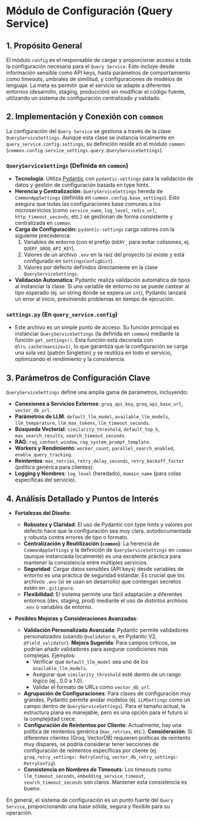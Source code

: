 # Módulo de Configuración (Query Service)

## 1. Propósito General

El módulo `config` es el responsable de cargar y proporcionar acceso a toda la configuración necesaria para el `Query Service`. Esto incluye desde información sensible como API keys, hasta parámetros de comportamiento como timeouts, umbrales de similitud, y configuraciones de modelos de lenguaje. La meta es permitir que el servicio se adapte a diferentes entornos (desarrollo, staging, producción) sin modificar el código fuente, utilizando un sistema de configuración centralizado y validado.

## 2. Implementación y Conexión con `common`

La configuración del `Query Service` se gestiona a través de la clase `QueryServiceSettings`. Aunque esta clase se instancia localmente en `query_service.config.settings`, su definición reside en el módulo `common` (`common.config.service_settings.query.QueryServiceSettings`).

### `QueryServiceSettings` (Definida en `common`)

-   **Tecnología**: Utiliza [Pydantic](https://docs.pydantic.dev/) con `pydantic-settings` para la validación de datos y gestión de configuración basada en type hints.
-   **Herencia y Centralización**: `QueryServiceSettings` hereda de `CommonAppSettings` (definida en `common.config.base_settings`). Esto asegura que todas las configuraciones base comunes a los microservicios (como `service_name`, `log_level`, `redis_url`, `http_timeout_seconds`, etc.) se gestionan de forma consistente y centralizada en `common`.
-   **Carga de Configuración**: `pydantic-settings` carga valores con la siguiente precedencia:
    1.  Variables de entorno (con el prefijo `QUERY_` para evitar colisiones, ej. `QUERY_GROQ_API_KEY`).
    2.  Valores de un archivo `.env` en la raíz del proyecto (si existe y está configurado en `SettingsConfigDict`).
    3.  Valores por defecto definidos directamente en la clase `QueryServiceSettings`.
-   **Validación Automática**: Pydantic realiza validación automática de tipos al instanciar la clase. Si una variable de entorno no se puede castear al tipo esperado (ej. un string donde se espera un `int`), Pydantic lanzará un error al inicio, previniendo problemas en tiempo de ejecución.

### `settings.py` (En `query_service.config`)

-   Este archivo es un simple punto de acceso. Su función principal es instanciar `QueryServiceSettings` (la definida en `common`) mediante la función `get_settings()`. Esta función está decorada con `@lru_cache(maxsize=1)`, lo que garantiza que la configuración se carga una sola vez (patrón Singleton) y se reutiliza en todo el servicio, optimizando el rendimiento y la consistencia.

## 3. Parámetros de Configuración Clave

`QueryServiceSettings` define una amplia gama de parámetros, incluyendo:

-   **Conexiones a Servicios Externos**: `groq_api_key`, `groq_api_base_url`, `vector_db_url`.
-   **Parámetros de LLM**: `default_llm_model`, `available_llm_models`, `llm_temperature`, `llm_max_tokens`, `llm_timeout_seconds`.
-   **Búsqueda Vectorial**: `similarity_threshold`, `default_top_k`, `max_search_results`, `search_timeout_seconds`.
-   **RAG**: `rag_context_window`, `rag_system_prompt_template`.
-   **Workers y Rendimiento**: `worker_count`, `parallel_search_enabled`, `enable_query_tracking`.
-   **Reintentos**: `max_retries`, `retry_delay_seconds`, `retry_backoff_factor` (política genérica para clientes).
-   **Logging y Nombres**: `log_level` (heredado), `domain_name` (para colas específicas del servicio).

## 4. Análisis Detallado y Puntos de Interés

-   **Fortalezas del Diseño**:
    -   **Robustez y Claridad**: El uso de Pydantic con type hints y valores por defecto hace que la configuración sea muy clara, autodocumentada y robusta contra errores de tipo o formato.
    -   **Centralización y Reutilización (`common`)**: La herencia de `CommonAppSettings` y la definición de `QueryServiceSettings` en `common` (aunque instanciada localmente) es una excelente práctica para mantener la consistencia entre múltiples servicios.
    -   **Seguridad**: Cargar datos sensibles (API keys) desde variables de entorno es una práctica de seguridad estándar. Es crucial que los archivos `.env` (si se usan en desarrollo) que contengan secretos estén en `.gitignore`.
    -   **Flexibilidad**: El sistema permite una fácil adaptación a diferentes entornos (dev, staging, prod) mediante el uso de distintos archivos `.env` o variables de entorno.

-   **Posibles Mejoras y Consideraciones Avanzadas**:
    -   **Validación Personalizada Avanzada**: Pydantic permite validadores personalizados (usando `@validator` o, en Pydantic V2, `@field_validator`). **Mejora Sugerida**: Para campos críticos, se podrían añadir validadores para asegurar condiciones más complejas. Ejemplos:
        -   Verificar que `default_llm_model` sea uno de los `available_llm_models`.
        -   Asegurar que `similarity_threshold` esté dentro de un rango lógico (ej., 0.0 a 1.0).
        -   Validar el formato de URLs como `vector_db_url`.
    -   **Agrupación de Configuraciones**: Para clases de configuración muy grandes, Pydantic permite anidar modelos (ej. `LLMSettings` como un campo dentro de `QueryServiceSettings`). Para el tamaño actual, la estructura plana es manejable, pero es una opción para el futuro si la complejidad crece.
    -   **Configuración de Reintentos por Cliente**: Actualmente, hay una política de reintentos genérica (`max_retries`, etc.). **Consideración**: Si diferentes clientes (Groq, VectorDB) requieren políticas de reintento muy dispares, se podría considerar tener secciones de configuración de reintentos específicas por cliente (ej. `groq_retry_settings: RetryConfig`, `vector_db_retry_settings: RetryConfig`).
    -   **Consistencia en Nombres de Timeouts**: Los timeouts como `llm_timeout_seconds`, `embedding_service_timeout`, `search_timeout_seconds` son claros. Mantener esta consistencia es bueno.

En general, el sistema de configuración es un punto fuerte del `Query Service`, proporcionando una base sólida, segura y flexible para su operación.
